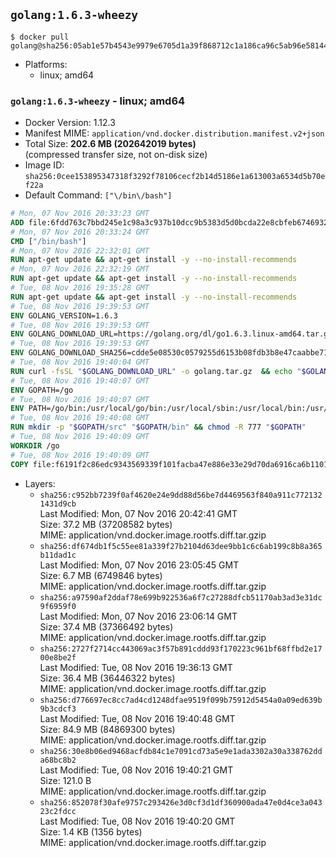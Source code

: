 ## `golang:1.6.3-wheezy`

```console
$ docker pull golang@sha256:05ab1e57b4543e9979e6705d1a39f868712c1a186ca96c5ab96e5814478bde52
```

-	Platforms:
	-	linux; amd64

### `golang:1.6.3-wheezy` - linux; amd64

-	Docker Version: 1.12.3
-	Manifest MIME: `application/vnd.docker.distribution.manifest.v2+json`
-	Total Size: **202.6 MB (202642019 bytes)**  
	(compressed transfer size, not on-disk size)
-	Image ID: `sha256:0cee153895347318f3292f78106cecf2b14d5186e1a613003a6534d5b70ef22a`
-	Default Command: `["\/bin\/bash"]`

```dockerfile
# Mon, 07 Nov 2016 20:33:23 GMT
ADD file:6fdd763c7bbd245e1c98a3c937b10dcc9b5383d5d0bcda22e8cbfeb6746932da in / 
# Mon, 07 Nov 2016 20:33:24 GMT
CMD ["/bin/bash"]
# Mon, 07 Nov 2016 22:32:01 GMT
RUN apt-get update && apt-get install -y --no-install-recommends 		ca-certificates 		curl 		wget 	&& rm -rf /var/lib/apt/lists/*
# Mon, 07 Nov 2016 22:32:19 GMT
RUN apt-get update && apt-get install -y --no-install-recommends 		bzr 		git 		mercurial 		openssh-client 		subversion 				procps 	&& rm -rf /var/lib/apt/lists/*
# Tue, 08 Nov 2016 19:35:28 GMT
RUN apt-get update && apt-get install -y --no-install-recommends 		g++ 		gcc 		libc6-dev 		make 		pkg-config 	&& rm -rf /var/lib/apt/lists/*
# Tue, 08 Nov 2016 19:39:53 GMT
ENV GOLANG_VERSION=1.6.3
# Tue, 08 Nov 2016 19:39:53 GMT
ENV GOLANG_DOWNLOAD_URL=https://golang.org/dl/go1.6.3.linux-amd64.tar.gz
# Tue, 08 Nov 2016 19:39:53 GMT
ENV GOLANG_DOWNLOAD_SHA256=cdde5e08530c0579255d6153b08fdb3b8e47caabbe717bc7bcd7561275a87aeb
# Tue, 08 Nov 2016 19:40:04 GMT
RUN curl -fsSL "$GOLANG_DOWNLOAD_URL" -o golang.tar.gz 	&& echo "$GOLANG_DOWNLOAD_SHA256  golang.tar.gz" | sha256sum -c - 	&& tar -C /usr/local -xzf golang.tar.gz 	&& rm golang.tar.gz
# Tue, 08 Nov 2016 19:40:07 GMT
ENV GOPATH=/go
# Tue, 08 Nov 2016 19:40:07 GMT
ENV PATH=/go/bin:/usr/local/go/bin:/usr/local/sbin:/usr/local/bin:/usr/sbin:/usr/bin:/sbin:/bin
# Tue, 08 Nov 2016 19:40:08 GMT
RUN mkdir -p "$GOPATH/src" "$GOPATH/bin" && chmod -R 777 "$GOPATH"
# Tue, 08 Nov 2016 19:40:09 GMT
WORKDIR /go
# Tue, 08 Nov 2016 19:40:09 GMT
COPY file:f6191f2c86edc9343569339f101facba47e886e33e29d70da6916ca6b1101a53 in /usr/local/bin/ 
```

-	Layers:
	-	`sha256:c952bb7239f0af4620e24e9dd88d56be7d4469563f840a911c7721321431d9cb`  
		Last Modified: Mon, 07 Nov 2016 20:42:41 GMT  
		Size: 37.2 MB (37208582 bytes)  
		MIME: application/vnd.docker.image.rootfs.diff.tar.gzip
	-	`sha256:df674db1f5c55ee81a339f27b2104d63dee9bb1c6c6ab199c8b8a365b11dad1c`  
		Last Modified: Mon, 07 Nov 2016 23:05:45 GMT  
		Size: 6.7 MB (6749846 bytes)  
		MIME: application/vnd.docker.image.rootfs.diff.tar.gzip
	-	`sha256:a97590af2ddaf78e699b922536a6f7c27288dfcb51170ab3ad3e31dc9f6959f0`  
		Last Modified: Mon, 07 Nov 2016 23:06:14 GMT  
		Size: 37.4 MB (37366492 bytes)  
		MIME: application/vnd.docker.image.rootfs.diff.tar.gzip
	-	`sha256:2727f2714cc443069ac3f57b891cddd93f170223c961bf68ffbd2e1700e8be2f`  
		Last Modified: Tue, 08 Nov 2016 19:36:13 GMT  
		Size: 36.4 MB (36446322 bytes)  
		MIME: application/vnd.docker.image.rootfs.diff.tar.gzip
	-	`sha256:d776697ec8cc7ad4cd1248dfae9519f099b75912d5454a0a09ed639b9b3cdcf3`  
		Last Modified: Tue, 08 Nov 2016 19:40:48 GMT  
		Size: 84.9 MB (84869300 bytes)  
		MIME: application/vnd.docker.image.rootfs.diff.tar.gzip
	-	`sha256:30e8b06ed9468acfdb84c1e7091cd73a5e9e1ada3302a30a338762dda68bc8b2`  
		Last Modified: Tue, 08 Nov 2016 19:40:21 GMT  
		Size: 121.0 B  
		MIME: application/vnd.docker.image.rootfs.diff.tar.gzip
	-	`sha256:852078f30afe9757c293426e3d0cf3d1df360900ada47e0d4ce3a04323c2fdcc`  
		Last Modified: Tue, 08 Nov 2016 19:40:20 GMT  
		Size: 1.4 KB (1356 bytes)  
		MIME: application/vnd.docker.image.rootfs.diff.tar.gzip
